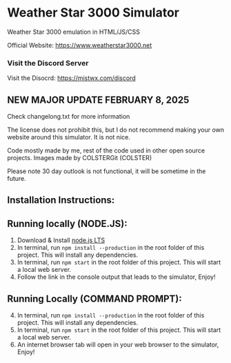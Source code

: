 # Weather Star 3000 Simulator
Weather Star 3000 emulation in HTML/JS/CSS

Official Website: https://www.weatherstar3000.net

### Visit the Discord Server
Visit the Disocrd: https://mistwx.com/discord

## NEW MAJOR UPDATE FEBRUARY 8, 2025
Check changelong.txt for more information

The license does not prohibit this, but I do not recommend making your own website around this simulator. It is not nice.

Code mostly made by me, rest of the code used in other open source projects.
Images made by COLSTERGit (COLSTER)

Please note 30 day outlook is not functional, it will be sometime in the future.

## Installation Instructions:
## Running locally (NODE.JS):
1. Download & Install [node.js LTS](https://nodejs.org/en/)
5. In terminal, run `npm install --production` in the root folder of this project. This will install any dependencies.
6. In terminal, run `npm start` in the root folder of this project. This will start a local web server.
7. Follow the link in the console output that leads to the simulator, Enjoy!

## Running Locally (COMMAND PROMPT):
4. In terminal, run `npm install --production` in the root folder of this project. This will install any dependencies.
5. In terminal, run `npm start` in the root folder of this project. This will start a local web server.
6. An internet browser tab will open in your web browser to the simulator, Enjoy!
